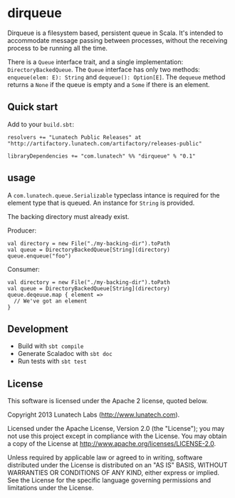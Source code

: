 dirqueue
===

Dirqueue is a filesystem based, persistent queue in Scala. It's intended to accommodate message passing between processes, without the receiving process to be running all the time.

There is a `Queue` interface trait, and a single implementation: `DirectoryBackedQueue`. The `Queue` interface has only two methods: `enqueue(elem: E): String` and `dequeue(): Option[E]`. The `dequeue` method returns a `None` if the queue is empty and a `Some` if there is an element.

Quick start
-----------

Add to your `build.sbt`:

    resolvers += "Lunatech Public Releases" at "http://artifactory.lunatech.com/artifactory/releases-public"

    libraryDependencies += "com.lunatech" %% "dirqueue" % "0.1"

usage
-----

A `com.lunatech.queue.Serializable` typeclass intance is required for the element type that is queued. An instance for `String` is provided.

The backing directory must already exist.

Producer:

    val directory = new File("./my-backing-dir").toPath
    val queue = DirectoryBackedQueue[String](directory)
    queue.enqueue("foo")

Consumer:

    val directory = new File("./my-backing-dir").toPath
    val queue = DirectoryBackedQueue[String](directory)
    queue.deqeuue.map { element =>
      // We've got an element
    }

Development
-----------

 * Build with `sbt compile`
 * Generate Scaladoc with `sbt doc`
 * Run tests with `sbt test`

License
-------
This software is licensed under the Apache 2 license, quoted below.

Copyright 2013 Lunatech Labs (http://www.lunatech.com).

Licensed under the Apache License, Version 2.0 (the "License"); you may not use this project except in compliance with the License. You may obtain a copy of the License at http://www.apache.org/licenses/LICENSE-2.0.

Unless required by applicable law or agreed to in writing, software distributed under the License is distributed on an "AS IS" BASIS, WITHOUT WARRANTIES OR CONDITIONS OF ANY KIND, either express or implied. See the License for the specific language governing permissions and limitations under the License.

